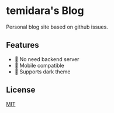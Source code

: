 # temidara's Blog

Personal blog site based on github issues.

## Features

- 💪 No need backend server
- 📱 Mobile compatible
- 🌙 Supports dark theme

## License

[MIT](./LICENSE)

